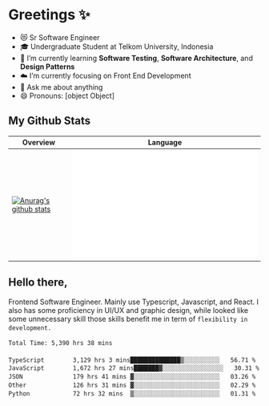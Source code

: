 # Greetings ✨
- 😻 Sr Software Engineer
- 🎓 Undergraduate Student at Telkom University, Indonesia
- 🌱 I’m currently learning **Software Testing**, **Software Architecture**, and **Design Patterns**
- ☁️ I’m currently focusing on Front End Development
- 💬 Ask me about anything
- 😄 Pronouns: [object Object]

## My Github Stats

| Overview | Language |
| --- | --- |
|[![Anurag's github stats](https://github-readme-stats.vercel.app/api?username=abui-am&count_private=true)](https://github.com/anuraghazra/github-readme-stats)|![Language](https://raw.githubusercontent.com/abui-am/stats/c6455f656dfce7acd3951e5ec5b25d72af0b2ee3/generated/languages.svg)|

## Hello there, 
Frontend Software Engineer. 
Mainly use Typescript, Javascript, and React. I also has some proficiency in UI/UX and graphic design, while looked like some unnecessary skill those skills benefit me in term of `flexibility in development.`


<!--START_SECTION:waka-->

```txt
Total Time: 5,390 hrs 38 mins

TypeScript        3,129 hrs 3 mins██████████████▒░░░░░░░░░░   56.71 %
JavaScript        1,672 hrs 27 mins███████▓░░░░░░░░░░░░░░░░░   30.31 %
JSON              179 hrs 41 mins ▓░░░░░░░░░░░░░░░░░░░░░░░░   03.26 %
Other             126 hrs 31 mins ▓░░░░░░░░░░░░░░░░░░░░░░░░   02.29 %
Python            72 hrs 32 mins  ▒░░░░░░░░░░░░░░░░░░░░░░░░   01.31 %
```

<!--END_SECTION:waka-->
